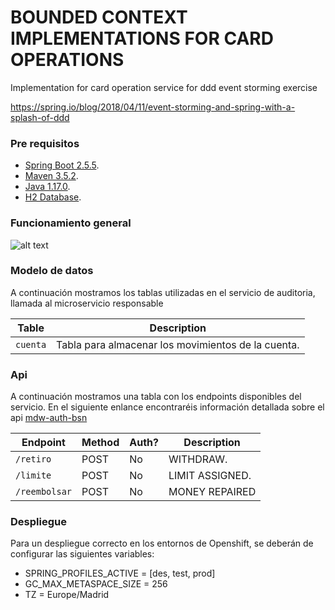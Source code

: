 #  BOUNDED CONTEXT IMPLEMENTATIONS FOR CARD OPERATIONS

Implementation for card operation service for ddd event storming exercise 

https://spring.io/blog/2018/04/11/event-storming-and-spring-with-a-splash-of-ddd

### Pre requisitos

- [Spring Boot 2.5.5](https://spring.io/tools3/sts/all).
- [Maven 3.5.2](https://maven.apache.org/download.cgi).
- [Java 1.17.0](https://www.oracle.com/technetwork/java/javase/downloads/java-archive-javase8-2177648.html).
- [H2 Database](http://www.h2database.com/html/download.html).

### Funcionamiento general

![alt text](https://i.imgur.com/vBhouxJ.png)


### Modelo de datos

A continuación mostramos los tablas utilizadas en el servicio de auditoria, llamada al microservicio responsable


| Table                     | Description |
| ------------------------- | ----------- |
| `cuenta`      | Tabla para almacenar los movimientos de la cuenta. |


### Api

A continuación mostramos una tabla con los endpoints disponibles del servicio. En el siguiente enlance encontraréis información detallada sobre el api [mdw-auth-bsn](https://wso2.ocs.inet/store/apis/info?name=mdw-auth-bsn&version=1.3.0&provider=admin)

 Endpoint                      | Method | Auth? | Description
 ----------------------------- | ------ | ----- | -----------
 `/retiro`                      | POST   | No    |  WITHDRAW.
 `/limite`                      | POST   | No   |  LIMIT ASSIGNED.
 `/reembolsar`                      | POST   | No   |  MONEY REPAIRED

 
 
### Despliegue

Para un despliegue correcto en los entornos de Openshift, se deberán de configurar las siguientes variables:

* SPRING_PROFILES_ACTIVE    = [des, test, prod]
* GC_MAX_METASPACE_SIZE     = 256
* TZ                        = Europe/Madrid
